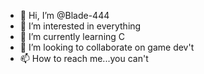 - 👋 Hi, I’m @Blade-444
- 👀 I’m interested in everything 
- 🌱 I’m currently learning C
- 💞️ I’m looking to collaborate on game dev't
- 📫 How to reach me...you can't

<!---
Blade-444/Blade-444 is a ✨ special ✨ repository because its `README.md` (this file) appears on your GitHub profile.
You can click the Preview link to take a look at your changes.
--->
